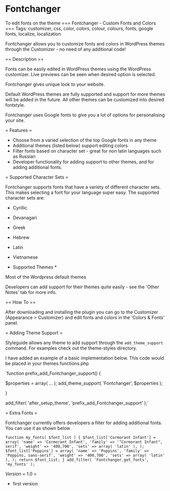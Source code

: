 # Fontchanger
To edit fonts on the theme
=== Fontchanger - Custom Fonts and Colors ===
Tags: customizer, css, color, colors, colour, colours, fonts, google fonts, localize, localization

Fontchanger allows you to customize fonts and colors in WordPress themes through the Customizer - no need of any additional code!

== Description ==

Fonts can be easily edited in WordPress themes using the WordPress customizer. Live previews can be seen when desired option is selected.

Fontchanger gives unique look to your website.

Default WordPress themes are fully supported and support for more themes will be added in the future. All other themes can be customized into desired fontstyle.

Fontchanger uses Google fonts to give you a lot of options for personalising your site.

= Features =

* Choose from a varied selection of the top Google fonts in any theme
* Additional themes (listed below) support editing colors
* Filter fonts based on character set - great for non latin languages such as Russian
* Developer functionality for adding support to other themes, and for adding additional fonts.

= Supported Character Sets =

Fontchanger supports fonts that have a variety of different character sets. This makes selecting a font for your language super easy. The supported character sets are:

* Cyrillic
* Devanagari
* Greek
* Hebrew
* Latin
* Vietnamese

* Supported Themes *

Most of the Wordpress default themes

Developers can add support for their themes quite easily - see the 'Other Notes' tab for more info.

== How To ==

After downloading and installing the plugin you can go to the Customizer (Appearance > Customizer) and edit fonts and colors in the 'Colors & Fonts' panel.

= Adding Theme Support =

Styleguide allows any theme to add support through the `add_theme_support` command. For examples check out the theme-styles directory.

I have added an example of a basic implementation below. This code would be placed in your themes functions.php

`function prefix_add_Fontchanger_support() {

  $properties = array(
	...
  );
  add_theme_support( 'Fontchanger', $properties );

}

add_filter( 'after_setup_theme', 'prefix_add_Fontchanger_support' );`

= Extra Fonts =

Fontchanger currently offers developers a filter for adding additional fonts. You can use it as shown below

`function my_fonts( $font_list ) {
	$font_list['Cormorant Infant'] = array(
		'name' => 'Cormorant Infant',
		'family' => '"Cormorant Infant", serif',
		'weight' => '400,700',
		'sets' => array( 'latin' ),
	);
	$font_list['Poppins'] = array(
		'name' => 'Poppins',
		'family' => 'Poppins, sans-serif',
		'weight' => '400,700',
		'sets' => array( 'latin' ),
	);
	return $font_list;
}
add_filter( 'Fontchanger_get_fonts', 'my_fonts' );`

*Version*
= 1.0 =
* first version
